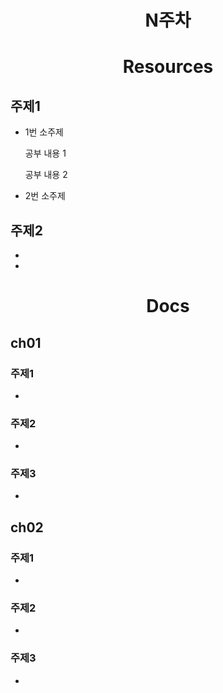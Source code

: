 <div class = title align = center>


# N주차

</div>



<div class = body>

<div align = center>
 
# Resources
</div>
 
<div class = chapter>

## 주제1
- 1번 소주제
<ol> <!--들여쓰기-->
공부 내용 1   <!-- 띄어쓰기 2번하면 줄바꿈 -->

공부 내용 2
</ol>

- 2번 소주제

 
</div>

<div class = chapter>

## 주제2
- 
- 
</div>

<div align = center>
 
# Docs
 
 </div>

<div class = chapter>

## ch01

### 주제1
-
### 주제2
-
### 주제3
-

</div>

<div class = chapter>

## ch02

### 주제1
-
### 주제2
-
### 주제3
-

</div>
</div>
